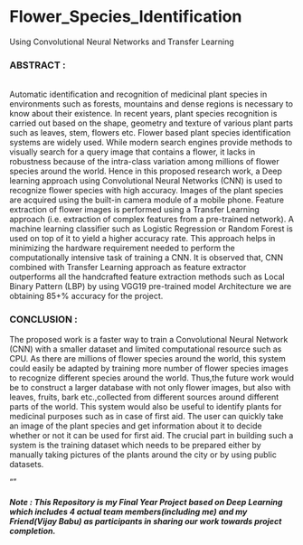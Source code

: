 # Flower_Species_Identification
Using Convolutional Neural Networks and Transfer Learning
<html><body>
<h3>ABSTRACT :</h3>
  <br>
Automatic identification and recognition of medicinal plant species in environments such as forests, mountains and dense regions is necessary to know about their existence. In recent years, plant species recognition is carried out based on the shape, geometry and texture of various plant parts such as leaves, stem, flowers etc. Flower based plant species identification systems are widely used. While modern search engines provide methods to visually search for a query image that contains a flower, it lacks in robustness because of the intra-class variation among millions of flower species around the world. Hence in this proposed research work, a Deep learning approach using Convolutional Neural Networks (CNN) is used to recognize flower species with high accuracy. Images of the plant species are acquired using the built-in camera module of a mobile phone. Feature extraction of flower images is performed using a Transfer Learning approach (i.e. extraction of complex features from a pre-trained network). A machine learning classifier such as Logistic Regression or Random Forest is used on top of it to yield a higher accuracy rate. This approach helps in minimizing the hardware requirement needed to perform the computationally intensive task of training a CNN. It is observed that, CNN combined with Transfer Learning approach as feature extractor outperforms all the handcrafted feature extraction methods such as Local Binary Pattern (LBP) by using VGG19 pre-trained model Architecture we are obtaining 85+% accuracy for the project.

  <h3>CONCLUSION :</h3>
The proposed work is a faster way to train a Convolutional Neural Network (CNN) with a smaller dataset and limited computational resource such as CPU. As there are millions of flower species around the world, this system could easily be adapted by training more number of flower species images to recognize different species around the world. Thus,the future work would be to construct a larger database with not only flower images, but also with leaves, fruits, bark etc.,collected from different sources around different parts of the world. This system would also be useful to identify plants for medicinal purposes such as in case of first aid. The user can quickly take an image of the plant species and get information about it to decide whether or not it can be used for first aid. The crucial part in building such a system is the training dataset which needs to be prepared either by manually taking pictures of the plants around the city or by using public datasets.
<br>
  
<q><h5>Note : This Repository is my Final Year Project based on Deep Learning which includes 4 actual team members(including me) and my Friend(Vijay Babu) as participants in sharing our work towards project completion.</h5></q> 
  </body> </html>
